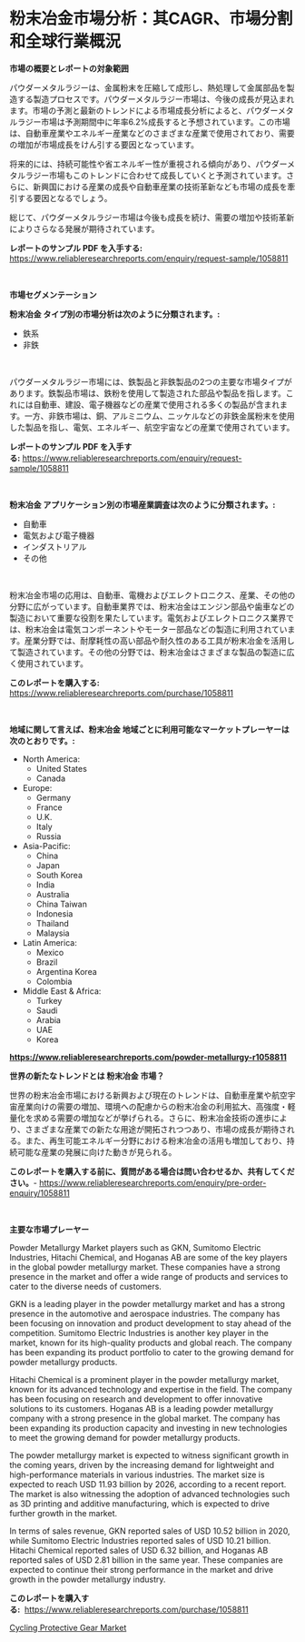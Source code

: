 <p><h1>粉末冶金市場分析：其CAGR、市場分割和全球行業概況</h1></p><p><strong>市場の概要とレポートの対象範囲</strong></p>
<p><p>パウダーメタルラジーは、金属粉末を圧縮して成形し、熱処理して金属部品を製造する製造プロセスです。パウダーメタルラジー市場は、今後の成長が見込まれます。市場の予測と最新のトレンドによる市場成長分析によると、パウダーメタルラジー市場は予測期間中に年率6.2%成長すると予想されています。この市場は、自動車産業やエネルギー産業などのさまざまな産業で使用されており、需要の増加が市場成長をけん引する要因となっています。</p><p>将来的には、持続可能性や省エネルギー性が重視される傾向があり、パウダーメタルラジー市場もこのトレンドに合わせて成長していくと予測されています。さらに、新興国における産業の成長や自動車産業の技術革新なども市場の成長を牽引する要因となるでしょう。</p><p>総じて、パウダーメタルラジー市場は今後も成長を続け、需要の増加や技術革新によりさらなる発展が期待されています。</p></p>
<p><strong>レポートのサンプル PDF を入手する:</strong> <a href="https://www.reliableresearchreports.com/enquiry/request-sample/1058811">https://www.reliableresearchreports.com/enquiry/request-sample/1058811</a></p>
<p>&nbsp;</p>
<p><strong>市場セグメンテーション</strong></p>
<p><strong>粉末冶金 タイプ別の市場分析は次のように分類されます。:</strong></p>
<p><ul><li>鉄系</li><li>非鉄</li></ul></p>
<p>&nbsp;</p>
<p><p>パウダーメタルラジー市場には、鉄製品と非鉄製品の2つの主要な市場タイプがあります。鉄製品市場は、鉄粉を使用して製造された部品や製品を指します。これには自動車、建設、電子機器などの産業で使用される多くの製品が含まれます。一方、非鉄市場は、銅、アルミニウム、ニッケルなどの非鉄金属粉末を使用した製品を指し、電気、エネルギー、航空宇宙などの産業で使用されています。</p></p>
<p><strong>レポートのサンプル PDF を入手する:</strong>&nbsp;<a href="https://www.reliableresearchreports.com/enquiry/request-sample/1058811">https://www.reliableresearchreports.com/enquiry/request-sample/1058811</a></p>
<p>&nbsp;</p>
<p><strong> 粉末冶金 アプリケーション別の市場産業調査は次のように分類されます。:</strong></p>
<p><ul><li>自動車</li><li>電気および電子機器</li><li>インダストリアル</li><li>その他</li></ul></p>
<p>&nbsp;</p>
<p><p>粉末冶金市場の応用は、自動車、電機およびエレクトロニクス、産業、その他の分野に広がっています。自動車業界では、粉末冶金はエンジン部品や歯車などの製造において重要な役割を果たしています。電気およびエレクトロニクス業界では、粉末冶金は電気コンポーネントやモーター部品などの製造に利用されています。産業分野では、耐摩耗性の高い部品や耐久性のある工具が粉末冶金を活用して製造されています。その他の分野では、粉末冶金はさまざまな製品の製造に広く使用されています。</p></p>
<p><strong>このレポートを購入する:</strong>&nbsp; <a href="https://www.reliableresearchreports.com/purchase/1058811">https://www.reliableresearchreports.com/purchase/1058811</a></p>
<p>&nbsp;</p>
<p><strong>地域に関して言えば、粉末冶金 地域ごとに利用可能なマーケットプレーヤーは次のとおりです。:</strong></p>
<p><ul>
    <li>
        North America:
        <ul>
            <li>United States</li>
            <li>Canada</li>
        </ul>
    </li>
    <li>
        Europe:
        <ul>
            <li>Germany</li>
            <li>France</li>
            <li>U.K.</li>
            <li>Italy</li>
            <li>Russia</li>
        </ul>
    </li>
    <li>
        Asia-Pacific:
        <ul>
            <li>China</li>
            <li>Japan</li>
            <li>South Korea</li>
            <li>India</li>
            <li>Australia</li>
            <li>China Taiwan</li>
            <li>Indonesia</li>
            <li>Thailand</li>
            <li>Malaysia</li>
        </ul>
    </li>
    <li>
        Latin America:
        <ul>
            <li>Mexico</li>
            <li>Brazil</li>
            <li>Argentina Korea</li>
            <li>Colombia</li>
        </ul>
    </li>
    <li>
        Middle East & Africa:
        <ul>
            <li>Turkey</li>
            <li>Saudi</li>
            <li>Arabia</li>
            <li>UAE</li>
            <li>Korea</li>
        </ul>
    </li>
    </ul></p>
<p><strong><a href="https://www.reliableresearchreports.com/powder-metallurgy-r1058811">https://www.reliableresearchreports.com/powder-metallurgy-r1058811</a></strong>&nbsp;</p>
<p><strong>世界の新たなトレンドとは 粉末冶金 市場？</strong></p>
<p><p>世界の粉末冶金市場における新興および現在のトレンドは、自動車産業や航空宇宙産業向けの需要の増加、環境への配慮からの粉末冶金の利用拡大、高強度・軽量化を求める需要の増加などが挙げられる。さらに、粉末冶金技術の進歩により、さまざまな産業での新たな用途が開拓されつつあり、市場の成長が期待される。また、再生可能エネルギー分野における粉末冶金の活用も増加しており、持続可能な産業の発展に向けた動きが見られる。</p></p>
<p><strong>このレポートを購入する前に、質問がある場合は問い合わせるか、共有してください。</strong>- <a href="https://www.reliableresearchreports.com/enquiry/pre-order-enquiry/1058811">https://www.reliableresearchreports.com/enquiry/pre-order-enquiry/1058811</a></p>
<p>&nbsp;</p>
<p><strong>主要な市場プレーヤー</strong></p>
<p><p>Powder Metallurgy Market players such as GKN, Sumitomo Electric Industries, Hitachi Chemical, and Hoganas AB are some of the key players in the global powder metallurgy market. These companies have a strong presence in the market and offer a wide range of products and services to cater to the diverse needs of customers.</p><p>GKN is a leading player in the powder metallurgy market and has a strong presence in the automotive and aerospace industries. The company has been focusing on innovation and product development to stay ahead of the competition. Sumitomo Electric Industries is another key player in the market, known for its high-quality products and global reach. The company has been expanding its product portfolio to cater to the growing demand for powder metallurgy products.</p><p>Hitachi Chemical is a prominent player in the powder metallurgy market, known for its advanced technology and expertise in the field. The company has been focusing on research and development to offer innovative solutions to its customers. Hoganas AB is a leading powder metallurgy company with a strong presence in the global market. The company has been expanding its production capacity and investing in new technologies to meet the growing demand for powder metallurgy products.</p><p>The powder metallurgy market is expected to witness significant growth in the coming years, driven by the increasing demand for lightweight and high-performance materials in various industries. The market size is expected to reach USD 11.93 billion by 2026, according to a recent report. The market is also witnessing the adoption of advanced technologies such as 3D printing and additive manufacturing, which is expected to drive further growth in the market.</p><p>In terms of sales revenue, GKN reported sales of USD 10.52 billion in 2020, while Sumitomo Electric Industries reported sales of USD 10.21 billion. Hitachi Chemical reported sales of USD 6.32 billion, and Hoganas AB reported sales of USD 2.81 billion in the same year. These companies are expected to continue their strong performance in the market and drive growth in the powder metallurgy industry.</p></p>
<p><strong>このレポートを購入する:</strong>&nbsp;&nbsp;<a href="https://www.reliableresearchreports.com/purchase/1058811">https://www.reliableresearchreports.com/purchase/1058811</a></p>
<p><p><a href="https://mire-aunt-385.notion.site/Cycling-Protective-Gear-Market-Exploring-Market-Share-Market-Trends-and-Future-Growth-7b974261c2d144b49067b4c3d21678d5">Cycling Protective Gear Market</a></p></p>